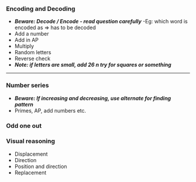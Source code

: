 ### Encoding and Decoding
- ***Beware: Decode / Encode - read question carefully*** 
    -Eg: which word is encoded as => has to be decoded
- Add a number 
- Add in AP
- Multiply
- Random letters
- Reverse check
- ***Note: if letters are small, add 26 n try for squares or something*** 
---
### Number series
- ***Beware: If increasing and decreasing, use alternate for finding pattern*** 
- Primes, AP, add numbers etc.
### Odd one out
### Visual reasoning 
- Displacement
- Direction
- Position and direction
- Replacement
